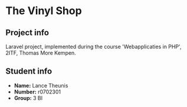 # The Vinyl Shop
## Project info
Laravel project, implemented during the course 'Webapplicaties in PHP', 2ITF, Thomas More Kempen. 
## Student info
- **Name:** Lance Theunis
- **Number:** r0702301
- **Group:** 3 BI 
